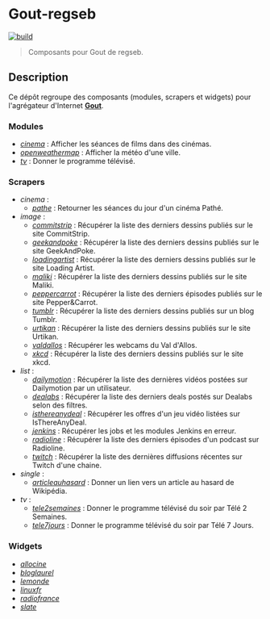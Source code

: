 # Gout-regseb

[![build][img-build]][link-build]

> Composants pour Gout de regseb.

## Description

Ce dépôt regroupe des composants (modules, scrapers et widgets) pour
l'agrégateur d'Internet **[Gout](https://github.com/regseb/gout)**.

### Modules

- [_cinema_](src/module/cinema#readme) : Afficher les séances de films dans des
  cinémas.
- [_openweathermap_](src/module/openweathermap#readme) : Afficher la météo d'une
  ville.
- [_tv_](src/module/tv#readme) : Donner le programme télévisé.

### Scrapers

- _cinema_ :
  - [_pathe_](src/scraper/cinema/pathe#readme) : Retourner les séances du jour
    d'un cinéma Pathé.
- _image_ :
  - [_commitstrip_](src/scraper/image/commitstrip#readme) : Récupérer la liste
    des derniers dessins publiés sur le site CommitStrip.
  - [_geekandpoke_](src/scraper/image/geekandpoke#readme) : Récupérer la liste
    des derniers dessins publiés sur le site GeekAndPoke.
  - [_loadingartist_](src/scraper/image/loadingartist#readme) : Récupérer la
    liste des derniers dessins publiés sur le site Loading Artist.
  - [_maliki_](src/scraper/image/maliki#readme) : Récupérer la liste des
    derniers dessins publiés sur le site Maliki.
  - [_peppercarrot_](src/scraper/image/peppercarrot#readme) : Récupérer la liste
    des derniers épisodes publiés sur le site Pepper&Carrot.
  - [_tumblr_](src/scraper/image/tumblr#readme) : Récupérer la liste des
    derniers dessins publiés sur un blog Tumblr.
  - [_urtikan_](src/scraper/image/urtikan#readme) : Récupérer la liste des
    derniers dessins publiés sur le site Urtikan.
  - [_valdallos_](src/scraper/image/valdallos#readme) : Récupérer les webcams du
    Val d'Allos.
  - [_xkcd_](src/scraper/image/xkcd#readme) : Récupérer la liste des derniers
    dessins publiés sur le site xkcd.
- _list_ :
  - [_dailymotion_](src/scraper/list/dailymotion#readme) : Récupérer la liste
    des dernières vidéos postées sur Dailymotion par un utilisateur.
  - [_dealabs_](src/scraper/list/dealabs#readme) : Récupérer la liste des
    derniers deals postés sur Dealabs selon des filtres.
  - [_isthereanydeal_](src/scraper/list/isthereanydeal#readme) : Récupérer les
    offres d'un jeu vidéo listées sur IsThereAnyDeal.
  - [_jenkins_](src/scraper/list/jenkins#readme) : Récupérer les jobs et les
    modules Jenkins en erreur.
  - [_radioline_](src/scraper/list/radioline#readme) : Récupérer la liste des
    derniers épisodes d'un podcast sur Radioline.
  - [_twitch_](src/scraper/list/twitch#readme) : Récupérer la liste des
    dernières diffusions récentes sur Twitch d'une chaine.
- _single_ :
  - [_articleauhasard_](src/scraper/single/articleauhasard#readme) : Donner un
    lien vers un article au hasard de Wikipédia.
- _tv_ :
  - [_tele2semaines_](src/scraper/single/tele2semaines#readme) : Donner le
    programme télévisé du soir par Télé 2 Semaines.
  - [_tele7jours_](src/scraper/single/tele7jours#readme) : Donner le programme
    télévisé du soir par Télé 7 Jours.

### Widgets

- [_allocine_](src/widget/allocine#readme)
- [_bloglaurel_](src/widget/bloglaurel#readme)
- [_lemonde_](src/widget/lemonde#readme)
- [_linuxfr_](src/widget/linuxfr#readme)
- [_radiofrance_](src/widget/radiofrance#readme)
- [_slate_](src/widget/slate#readme)

[img-build]:
  https://img.shields.io/github/actions/workflow/status/regseb/gout-regseb/ci.yml?branch=main&logo=github&logoColor=whitesmoke
[link-build]:
  https://github.com/regseb/gout-regseb/actions/workflows/ci.yml?query=branch%3Amain
